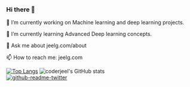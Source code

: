 ### Hi there 👋
🔭 I’m currently working on Machine learning and deep learning projects.

🌱 I’m currently learning Advanced Deep learning concepts.

💬 Ask me about jeelg.com/about

📫 How to reach me: jeelg.com



<!--
**CoderJeel/coderjeel** is a ✨ _special_ ✨ repository because its `README.md` (this file) appears on your GitHub profile.

Here are some ideas to get you started:

🔭 I’m currently working on Machine learning and deep learning projects.
- 🌱 I’m currently learning Advanced Deep learning concepts.
- 👯 I’m looking to collaborate on ...
- 🤔 I’m looking for help with ...
💬 Ask me about jeelg.com/about
📫 How to reach me: jeelg.com
- 😄 Pronouns: ...
- ⚡ Fun fact: ...
-->
[![Top Langs](https://github-readme-stats.vercel.app/api/top-langs/?username=coderjeel&layout=compact)](https://github.com/coderjeel/github-readme-stats)
![coderjeel's GitHub stats](https://github-readme-stats.vercel.app/api?username=coderjeel&show_icons=true) <br>
[![github-readme-twitter](https://github-readme-twitter.gazf.vercel.app/api?id=JeelGondaliya2)](https://github.com/JeelGondaliya2/github-readme-twitter)

